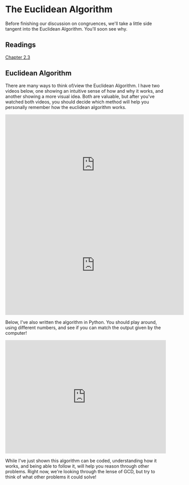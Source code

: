 # The Euclidean Algorithm

Before finishing our discussion on congruences, we'll take a little side tangent into the Euclidean Algorithm. You'll soon see why.

## Readings

[Chapter 2.3](https://math.gordon.edu/ntic/ntic/section-euclid-alg.html)

## Euclidean Algorithm

There are many ways to think of/view the Euclidean Algorithm. I have two videos below, one showing an intuitive sense of how and why it works, and another showing a more visual idea. Both are valuable, but after you've watched both videos, you should decide which method will help you personally remember how the euclidean algorithm works.

<div class="embed"><iframe width="560" height="315" src="https://www.youtube.com/embed/ZUgzeUVsMME?si=CfEqpcKCHJmcF-dO" title="YouTube video player" frameborder="0" allow="accelerometer; autoplay; clipboard-write; encrypted-media; gyroscope; picture-in-picture" allowfullscreen></iframe></div>

<div class="embed"><iframe width="560" height="315" src="https://www.youtube.com/embed/Jwf6ncRmhPg?si=RH2jyghTXttcPSAu" title="YouTube video player" frameborder="0" allow="accelerometer; autoplay; clipboard-write; encrypted-media; gyroscope; picture-in-picture" allowfullscreen></iframe></div>

Below, I've also written the algorithm in Python. You should play around, using different numbers, and see if you can match the output given by the computer!

<div style="position: relative;">
<iframe src="https://trinket.io/embed/python/1415778db1" width="100%" height="356" frameborder="0" marginwidth="0" marginheight="0" allowfullscreen></iframe>
</div>

While I've just shown this algorithm can be coded, understanding how it works, and being able to follow it, will help you reason through other problems. Right now, we're looking through the lense of GCD, but try to think of what other problems it could solve!